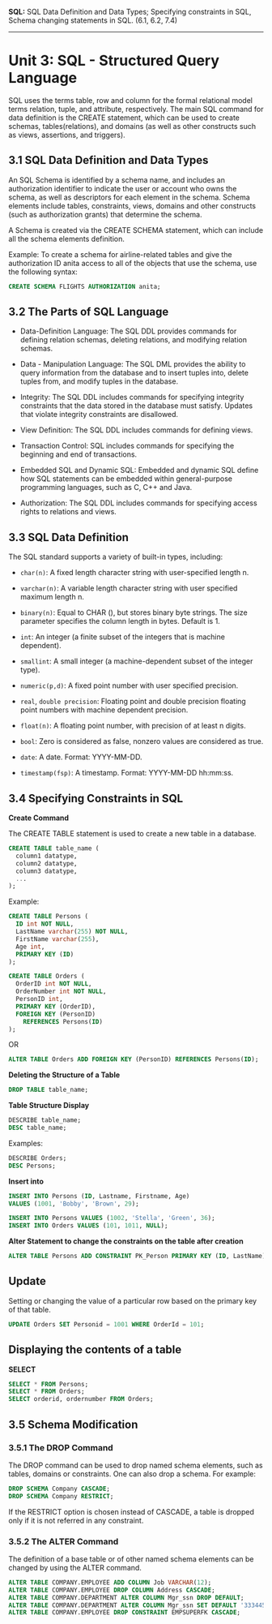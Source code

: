
**SQL:** SQL Data Definition and Data Types; Specifying constraints in SQL, Schema changing statements in SQL. (6.1, 6.2, 7.4)

___

# Unit 3: SQL - Structured Query Language

SQL uses the terms table, row and column for the formal relational model terms relation, tuple, and attribute, respectively. The main SQL command for data definition is the CREATE statement, which can be used to create schemas, tables(relations), and domains (as well as other constructs such as views, assertions, and triggers).

## 3.1 SQL Data Definition and Data Types

An SQL Schema is identified by a schema name, and includes an authorization identifier to indicate the user or account who owns the schema, as well as descriptors for each element in the schema. Schema elements include tables, constraints, views, domains and other constructs (such as authorization grants) that determine the schema.

A Schema is created via the CREATE SCHEMA statement, which can include all the schema elements definition.

Example: To create a schema for airline-related tables and give the authorization ID anita access to all of the objects that use the schema, use the following syntax:

```sql
CREATE SCHEMA FLIGHTS AUTHORIZATION anita;
````

## 3.2 The Parts of SQL Language

- Data-Definition Language: The SQL DDL provides commands for defining relation schemas, deleting relations, and modifying relation schemas.
    
- Data - Manipulation Language: The SQL DML provides the ability to query information from the database and to insert tuples into, delete tuples from, and modify tuples in the database.
    
- Integrity: The SQL DDL includes commands for specifying integrity constraints that the data stored in the database must satisfy. Updates that violate integrity constraints are disallowed.
    
- View Definition: The SQL DDL includes commands for defining views.
    
- Transaction Control: SQL includes commands for specifying the beginning and end of transactions.
    
- Embedded SQL and Dynamic SQL: Embedded and dynamic SQL define how SQL statements can be embedded within general-purpose programming languages, such as C, C++ and Java.
    
- Authorization: The SQL DDL includes commands for specifying access rights to relations and views.
    

## 3.3 SQL Data Definition

The SQL standard supports a variety of built-in types, including:

- `char(n)`: A fixed length character string with user-specified length n.
    
- `varchar(n)`: A variable length character string with user specified maximum length n.
    
- `binary(n)`: Equal to CHAR (), but stores binary byte strings. The size parameter specifies the column length in bytes. Default is 1.
    
- `int`: An integer (a finite subset of the integers that is machine dependent).
    
- `smallint`: A small integer (a machine-dependent subset of the integer type).
    
- `numeric(p,d)`: A fixed point number with user specified precision.
    
- `real`, `double precision`: Floating point and double precision floating point numbers with machine dependent precision.
    
- `float(n)`: A floating point number, with precision of at least n digits.
    
- `bool`: Zero is considered as false, nonzero values are considered as true.
    
- `date`: A date. Format: YYYY-MM-DD.
    
- `timestamp(fsp)`: A timestamp. Format: YYYY-MM-DD hh:mm:ss.
    

## 3.4 Specifying Constraints in SQL

**Create Command**

The CREATE TABLE statement is used to create a new table in a database.

```sql
CREATE TABLE table_name (
  column1 datatype,
  column2 datatype,
  column3 datatype,
  ...
);
```

Example:

```sql
CREATE TABLE Persons (
  ID int NOT NULL,
  LastName varchar(255) NOT NULL,
  FirstName varchar(255),
  Age int,
  PRIMARY KEY (ID)
);

CREATE TABLE Orders (
  OrderID int NOT NULL,
  OrderNumber int NOT NULL,
  PersonID int,
  PRIMARY KEY (OrderID),
  FOREIGN KEY (PersonID)
    REFERENCES Persons(ID)
);
```

OR

```sql
ALTER TABLE Orders ADD FOREIGN KEY (PersonID) REFERENCES Persons(ID);
```

**Deleting the Structure of a Table**

```sql
DROP TABLE table_name;
```

**Table Structure Display**

```sql
DESCRIBE table_name;
DESC table_name;
```

Examples:

```sql
DESCRIBE Orders;
DESC Persons;
```

**Insert into**

```sql
INSERT INTO Persons (ID, Lastname, Firstname, Age)
VALUES (1001, 'Bobby', 'Brown', 29);

INSERT INTO Persons VALUES (1002, 'Stella', 'Green', 36);
INSERT INTO Orders VALUES (101, 1011, NULL);
```

**Alter Statement to change the constraints on the table after creation**

```sql
ALTER TABLE Persons ADD CONSTRAINT PK_Person PRIMARY KEY (ID, LastName);
```

## Update

Setting or changing the value of a particular row based on the primary key of that table.

```sql
UPDATE Orders SET Personid = 1001 WHERE OrderId = 101;
```

## Displaying the contents of a table

**SELECT**

```sql
SELECT * FROM Persons;
SELECT * FROM Orders;
SELECT orderid, ordernumber FROM Orders;
```

## 3.5 Schema Modification

### 3.5.1 The DROP Command

The DROP command can be used to drop named schema elements, such as tables, domains or constraints. One can also drop a schema. For example:

```sql
DROP SCHEMA Company CASCADE;
DROP SCHEMA Company RESTRICT;
```

If the RESTRICT option is chosen instead of CASCADE, a table is dropped only if it is not referred in any constraint.

### 3.5.2 The ALTER Command

The definition of a base table or of other named schema elements can be changed by using the ALTER command.

```sql
ALTER TABLE COMPANY.EMPLOYEE ADD COLUMN Job VARCHAR(12);
ALTER TABLE COMPANY.EMPLOYEE DROP COLUMN Address CASCADE;
ALTER TABLE COMPANY.DEPARTMENT ALTER COLUMN Mgr_ssn DROP DEFAULT;
ALTER TABLE COMPANY.DEPARTMENT ALTER COLUMN Mgr_ssn SET DEFAULT '333445555';
ALTER TABLE COMPANY.EMPLOYEE DROP CONSTRAINT EMPSUPERFK CASCADE;
```

